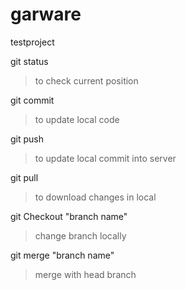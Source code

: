 # garware
testproject

git status
 > to check current position 

git commit
> to update local code

git push 
> to update local commit into server

git pull 
> to download changes in local

git Checkout "branch name"
> change branch locally

git merge "branch name"
> merge with head branch